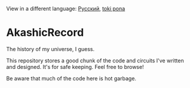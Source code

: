 View in a different language: [Русский](../master/README.ru-RU.md "Смотреть на русском"), [toki pona](../master/README.tok.md "lukin kepeken toki pona")

# AkashicRecord
The history of my universe, I guess.

This repository stores a good chunk of the code and circuits I've written and designed. It's for safe keeping. Feel free to browse!

Be aware that much of the code here is hot garbage.

